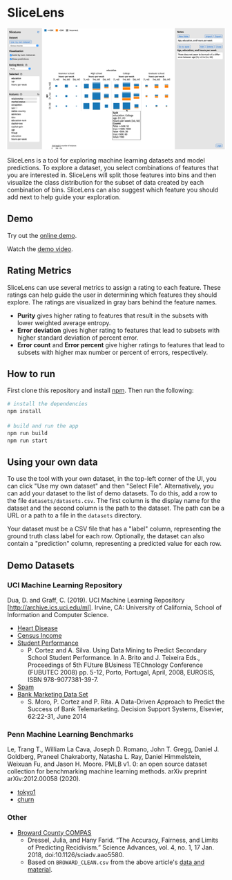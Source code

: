 # SliceLens

![Screenshot](screenshot.png?raw=true)

SliceLens is a tool for exploring machine learning datasets and model predictions. To explore a dataset, you select combinations of features that you are interested in. SliceLens will split those features into bins and then visualize the class distribution for the subset of data created by each combination of bins. SliceLens can also suggest which feature you should add next to help guide your exploration.

## Demo

Try out the [online demo](https://slicelens.vercel.app/).

Watch the [demo video](https://vimeo.com/440767670).

## Rating Metrics

SliceLens can use several metrics to assign a rating to each feature. These ratings can help guide the user in determining which features they should explore. The ratings are visualized in gray bars behind the feature names.

- **Purity** gives higher rating to features that result in the subsets with lower weighted average entropy.
- **Error deviation** gives higher rating to features that lead to subsets with higher standard deviation of percent error.
- **Error count** and **Error percent** give higher ratings to features that lead to subsets with higher max number or percent of errors, respectively.

## How to run

First clone this repository and install [npm](https://www.npmjs.com/get-npm). Then run the following:

```bash
# install the dependencies
npm install

# build and run the app
npm run build
npm run start
```

## Using your own data

To use the tool with your own dataset, in the top-left corner of the UI, you can click "Use my own dataset" and then "Select File". Alternatively, you can add your dataset to the list of demo datasets. To do this, add a row to the file `datasets/datasets.csv`. The first column is the display name for the dataset and the second column is the path to the dataset. The path can be a URL or a path to a file in the `datasets` directory.

Your dataset must be a CSV file that has a "label" column, representing the ground truth class label for each row. Optionally, the dataset can also contain a "prediction" column, representing a predicted value for each row.

## Demo Datasets

### UCI Machine Learning Repository

Dua, D. and Graff, C. (2019). UCI Machine Learning Repository [http://archive.ics.uci.edu/ml]. Irvine, CA: University of California, School of Information and Computer Science.

* [Heart Disease](http://archive.ics.uci.edu/ml/datasets/Heart+Disease)
* [Census Income](http://archive.ics.uci.edu/ml/datasets/Census+Income)
* [Student Performance](https://archive.ics.uci.edu/ml/datasets/Student+Performance)
  * P. Cortez and A. Silva. Using Data Mining to Predict Secondary School Student Performance. In A. Brito and J. Teixeira Eds., Proceedings of 5th FUture BUsiness TEChnology Conference (FUBUTEC 2008) pp. 5-12, Porto, Portugal, April, 2008, EUROSIS, ISBN 978-9077381-39-7.
* [Spam](https://archive.ics.uci.edu/ml/datasets/spambase)
* [Bank Marketing Data Set](https://archive.ics.uci.edu/ml/datasets/Bank+Marketing)
  * S. Moro, P. Cortez and P. Rita. A Data-Driven Approach to Predict the Success of Bank Telemarketing. Decision Support Systems, Elsevier, 62:22-31, June 2014

### Penn Machine Learning Benchmarks

Le, Trang T., William La Cava, Joseph D. Romano, John T. Gregg, Daniel J. Goldberg, Praneel Chakraborty, Natasha L. Ray, Daniel Himmelstein, Weixuan Fu, and Jason H. Moore. PMLB v1. 0: an open source dataset collection for benchmarking machine learning methods. arXiv preprint arXiv:2012.00058 (2020).

* [tokyo1](https://epistasislab.github.io/pmlb/profile/tokyo1.html)
* [churn](https://epistasislab.github.io/pmlb/profile/churn.html)

### Other

* [Broward County COMPAS](https://doi.org/10.1126/sciadv.aao5580)
  * Dressel, Julia, and Hany Farid. “The Accuracy, Fairness, and Limits of Predicting Recidivism.” Science Advances, vol. 4, no. 1, 17 Jan. 2018, doi:10.1126/sciadv.aao5580.
  * Based on `BROWARD_CLEAN.csv` from the above article's [data and material](https://farid.berkeley.edu/downloads/publications/scienceadvances17/).